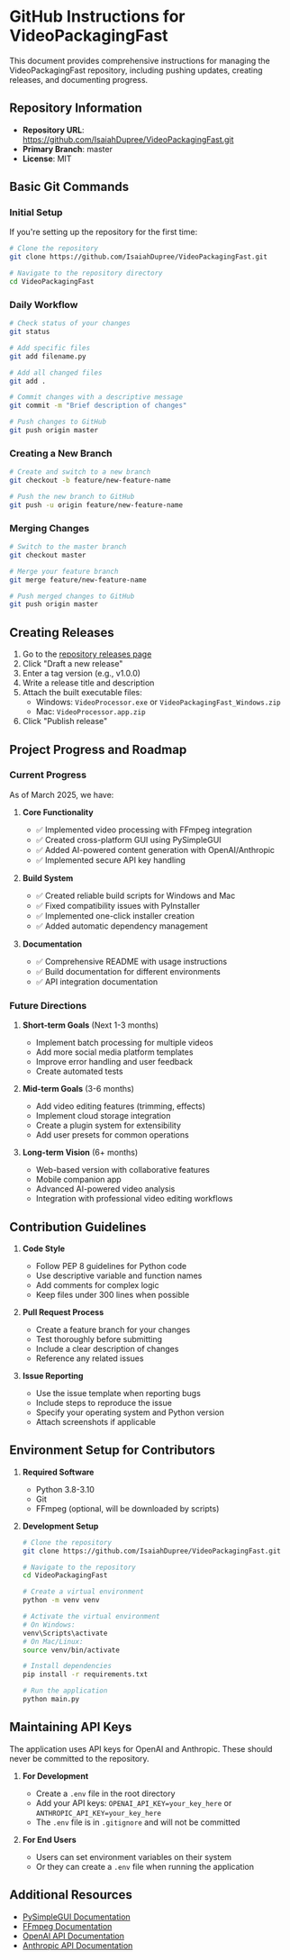 # GitHub Instructions for VideoPackagingFast

This document provides comprehensive instructions for managing the VideoPackagingFast repository, including pushing updates, creating releases, and documenting progress.

## Repository Information

- **Repository URL**: https://github.com/IsaiahDupree/VideoPackagingFast.git
- **Primary Branch**: master
- **License**: MIT

## Basic Git Commands

### Initial Setup

If you're setting up the repository for the first time:

```bash
# Clone the repository
git clone https://github.com/IsaiahDupree/VideoPackagingFast.git

# Navigate to the repository directory
cd VideoPackagingFast
```

### Daily Workflow

```bash
# Check status of your changes
git status

# Add specific files
git add filename.py

# Add all changed files
git add .

# Commit changes with a descriptive message
git commit -m "Brief description of changes"

# Push changes to GitHub
git push origin master
```

### Creating a New Branch

```bash
# Create and switch to a new branch
git checkout -b feature/new-feature-name

# Push the new branch to GitHub
git push -u origin feature/new-feature-name
```

### Merging Changes

```bash
# Switch to the master branch
git checkout master

# Merge your feature branch
git merge feature/new-feature-name

# Push merged changes to GitHub
git push origin master
```

## Creating Releases

1. Go to the [repository releases page](https://github.com/IsaiahDupree/VideoPackagingFast/releases)
2. Click "Draft a new release"
3. Enter a tag version (e.g., v1.0.0)
4. Write a release title and description
5. Attach the built executable files:
   - Windows: `VideoProcessor.exe` or `VideoPackagingFast_Windows.zip`
   - Mac: `VideoProcessor.app.zip`
6. Click "Publish release"

## Project Progress and Roadmap

### Current Progress

As of March 2025, we have:

1. **Core Functionality**
   - ✅ Implemented video processing with FFmpeg integration
   - ✅ Created cross-platform GUI using PySimpleGUI
   - ✅ Added AI-powered content generation with OpenAI/Anthropic
   - ✅ Implemented secure API key handling

2. **Build System**
   - ✅ Created reliable build scripts for Windows and Mac
   - ✅ Fixed compatibility issues with PyInstaller
   - ✅ Implemented one-click installer creation
   - ✅ Added automatic dependency management

3. **Documentation**
   - ✅ Comprehensive README with usage instructions
   - ✅ Build documentation for different environments
   - ✅ API integration documentation

### Future Directions

1. **Short-term Goals** (Next 1-3 months)
   - Implement batch processing for multiple videos
   - Add more social media platform templates
   - Improve error handling and user feedback
   - Create automated tests

2. **Mid-term Goals** (3-6 months)
   - Add video editing features (trimming, effects)
   - Implement cloud storage integration
   - Create a plugin system for extensibility
   - Add user presets for common operations

3. **Long-term Vision** (6+ months)
   - Web-based version with collaborative features
   - Mobile companion app
   - Advanced AI-powered video analysis
   - Integration with professional video editing workflows

## Contribution Guidelines

1. **Code Style**
   - Follow PEP 8 guidelines for Python code
   - Use descriptive variable and function names
   - Add comments for complex logic
   - Keep files under 300 lines when possible

2. **Pull Request Process**
   - Create a feature branch for your changes
   - Test thoroughly before submitting
   - Include a clear description of changes
   - Reference any related issues

3. **Issue Reporting**
   - Use the issue template when reporting bugs
   - Include steps to reproduce the issue
   - Specify your operating system and Python version
   - Attach screenshots if applicable

## Environment Setup for Contributors

1. **Required Software**
   - Python 3.8-3.10
   - Git
   - FFmpeg (optional, will be downloaded by scripts)

2. **Development Setup**
   ```bash
   # Clone the repository
   git clone https://github.com/IsaiahDupree/VideoPackagingFast.git
   
   # Navigate to the repository
   cd VideoPackagingFast
   
   # Create a virtual environment
   python -m venv venv
   
   # Activate the virtual environment
   # On Windows:
   venv\Scripts\activate
   # On Mac/Linux:
   source venv/bin/activate
   
   # Install dependencies
   pip install -r requirements.txt
   
   # Run the application
   python main.py
   ```

## Maintaining API Keys

The application uses API keys for OpenAI and Anthropic. These should never be committed to the repository.

1. **For Development**
   - Create a `.env` file in the root directory
   - Add your API keys: `OPENAI_API_KEY=your_key_here` or `ANTHROPIC_API_KEY=your_key_here`
   - The `.env` file is in `.gitignore` and will not be committed

2. **For End Users**
   - Users can set environment variables on their system
   - Or they can create a `.env` file when running the application

## Additional Resources

- [PySimpleGUI Documentation](https://pysimplegui.readthedocs.io/)
- [FFmpeg Documentation](https://ffmpeg.org/documentation.html)
- [OpenAI API Documentation](https://platform.openai.com/docs/api-reference)
- [Anthropic API Documentation](https://docs.anthropic.com/claude/reference/getting-started-with-the-api)
